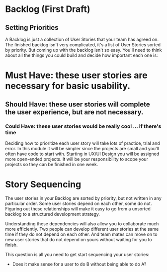 # Backlog (First Draft)
## Setting Priorities

A Backlog is just a collection of User Stories that your team has agreed on. The finished backlog isn't very complicated, it's a list of User 
Stories sorted by priority. But coming up with the backlog isn't so easy. You'll need to think about all the things you could build and decide how 
important each one is:

   # Must Have: these user stories are necessary for basic usability.
   ## Should Have: these user stories will complete the user experience, but are not necessary.
  ###  Could Have: these user stories would be really cool ... if there's time

Deciding how to prioritize each user story will take lots of practice, trial and error. In this module it will be simpler since the projects are small 
and you'll often have code to start with. Starting in UX/UI Design you will be assigned more open-ended projects. It will be your responsibility to
scope your projects so they can be finished in one week.

# Story Sequencing

The user stories in your Backlog are sorted by priority, but not written in any particular order. Some user stories depend on each other, some do not.
Figuring out these relationships will make it easy to go from a unsorted backlog to a structured development strategy.

Understanding these dependencies will also allow you to collaborate much more efficiently. Two people can develop different user stories at the same time
if they do not depend on each other. And team mates can move on to new user stories that do not depend on yours without waiting for you to finish.

This question is all you need to get start sequencing your user stories:

   - Does it make sense for a user to do B without being able to do A?

